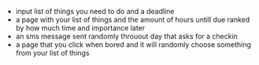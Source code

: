 - input list of things you need to do and a deadline
- a page with your list of things and the amount of hours untill due ranked by how much time and importance
  later
- an sms message sent randomly throuout day that asks for a checkin
- a page that you click when bored and it will randomly choose something from your list of things
